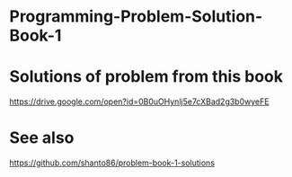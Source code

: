 # Programming-Problem-Solution-Book-1

# Solutions of problem from this book
https://drive.google.com/open?id=0B0uOHynlj5e7cXBad2g3b0wyeFE

# See also
https://github.com/shanto86/problem-book-1-solutions

